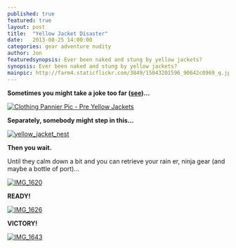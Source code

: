 ```yaml
---
published: true
featured: true
layout: post
title:  "Yellow Jacket Disaster"
date:   2013-08-25 14:00:00
categories: gear adventure nudity
author: Jon
featuredsynopsis: Ever been naked and stung by yellow jackets?
synopsis: Ever been naked and stung by yellow jackets?
mainpic: http://farm4.staticflickr.com/3849/15043201596_90642c0969_q.jpg
---
```


**Sometimes you might take a joke too far (<a href="/gear/touring-cycle-gear-inventory.html">see</a>)...**

<a class="photo-link" href="http://www.flickr.com/photos/100330886@N04/15043201596"><img class="photo" title="Clothing Pannier Pic - Pre Yellow Jackets" src="http://farm4.staticflickr.com/3849/15043201596_90642c0969.jpg"></a>

**Separately, somebody might step in this...**

<a class="photo-link" href="http://www.flickr.com/photos/100330886@N04/15043091906"><img class="photo" title="yellow_jacket_nest" src="http://farm6.staticflickr.com/5575/15043091906_653317f0cc.jpg"></a>


**Then you wait.**

Until they calm down a bit and you can retrieve your rain er, ninja gear (and maybe a bottle of port)...

<a class="photo-link" href="http://www.flickr.com/photos/100330886@N04/15063224091"><img class="photo" title="IMG_1620" src="http://farm4.staticflickr.com/3873/15063224091_8dd3694983.jpg"></a>

**READY!**

<a class="photo-link" href="http://www.flickr.com/photos/100330886@N04/15066079962"><img class="photo" title="IMG_1626" src="http://farm4.staticflickr.com/3920/15066079962_cfcd013c27.jpg"></a>

**VICTORY!**

<a class="photo-link" href="http://www.flickr.com/photos/100330886@N04/15065827322/in/set-72157646554438239"><img class="photo" title="IMG_1643" src="http://farm4.staticflickr.com/3866/15065827322_4f7a565838.jpg"></a>

